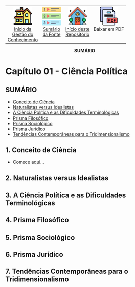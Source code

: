 <table align="right" border="0">
  <tr>
    <td align="center" valign="top">
      <a href="https://github.com/dnlclaudino/gestao-do-conhecimento#readme">
        <img src="https://github.com/dnlclaudino/imagens/blob/master/icones/icone-casa3.png?raw=true" heigh="60" width="60"><br>Início da <br>Gestão do <br>Conhecimento
      </a>
    </td>
    <td align="center" valign="top">
      <a href="./README.md">
        <img src="https://github.com/dnlclaudino/imagens/blob/master/icones/icone-sumario.png?raw=true" heigh="60" width="60"><br>Sumário<br>da Fonte
      </a>
    </td>
    <td align="center" valign="top">
      <a href="../README.md">
        <img src="https://github.com/dnlclaudino/imagens/blob/master/icones/icone-casa2.png?raw=true" heigh="60" width="60"><br>Início deste <br>Repositório
      </a>
    </td>
    <td align="center" valign="top">
        <img src="https://github.com/dnlclaudino/imagens/blob/master/icones-aplicativos/pdf/pdf.png?raw=true" heigh="60" width="60"><br>Baixar em PDF
    </td>
  </tr>
</table><br><br><br><br><br><br><br>

<center><b>SUMÁRIO</b></center>

# Capítulo 01 - Ciência Política

<h2><b>SUMÁRIO</b></h2>

<!-- TOC updateonsave:false -->

- [Conceito de Ciência](#conceito-de-ci%C3%AAncia)
- [Naturalistas versus Idealistas](#naturalistas-versus-idealistas)
- [A Ciência Política e as Dificuldades Terminológicas](#a-ci%C3%AAncia-pol%C3%ADtica-e-as-dificuldades-terminol%C3%B3gicas)
- [Prisma Filosófico](#prisma-filos%C3%B3fico)
- [Prisma Sociológico](#prisma-sociol%C3%B3gico)
- [Prisma Jurídico](#prisma-jur%C3%ADdico)
- [Tendências Contemporâneas para o Tridimensionalismo](#tend%C3%AAncias-contempor%C3%A2neas-para-o-tridimensionalismo)

<!-- /TOC -->

## 1. Conceito de Ciência

- Comece aqui...

## 2. Naturalistas versus Idealistas

## 3. A Ciência Política e as Dificuldades Terminológicas

## 4. Prisma Filosófico

## 5. Prisma Sociológico

## 6. Prisma Jurídico

## 7. Tendências Contemporâneas para o Tridimensionalismo
